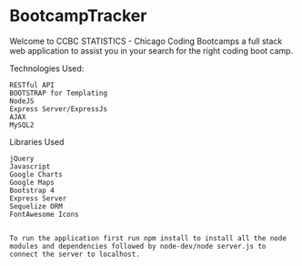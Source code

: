 # BootcampTracker

Welcome to CCBC STATISTICS - Chicago Coding Bootcamps a full stack web application to assist you in your search for the right coding boot camp.
 

Technologies Used:

    RESTful API
    BOOTSTRAP for Templating
    NodeJS
    Express Server/ExpressJs
    AJAX
    MySQL2

Libraries Used

    jQuery
    Javascript 
    Google Charts 
    Google Maps
    Bootstrap 4
    Express Server
    Sequelize ORM
    FontAwesome Icons


    To run the application first run npm install to install all the node modules and dependencies followed by node-dev/node server.js to connect the server to localhost. 

